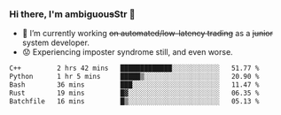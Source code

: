 ### Hi there, I'm ambiguou~~s~~Str 👋

<!--
**ambiguoustexture/ambiguoustexture** is a ✨ _special_ ✨ repository because its `README.md` (this file) appears on your GitHub profile.

Here are some ideas to get you started:
-->
- 🔭 I’m currently working ~~on automated/low-latency trading~~ as a ~~junior~~ system developer.
- :worried: Experiencing imposter syndrome still, and even worse.

<!--START_SECTION:waka-->

```txt
C++         2 hrs 42 mins   █████████████░░░░░░░░░░░░   51.77 %
Python      1 hr 5 mins     █████▒░░░░░░░░░░░░░░░░░░░   20.90 %
Bash        36 mins         ███░░░░░░░░░░░░░░░░░░░░░░   11.47 %
Rust        19 mins         █▓░░░░░░░░░░░░░░░░░░░░░░░   06.35 %
Batchfile   16 mins         █▒░░░░░░░░░░░░░░░░░░░░░░░   05.13 %
```

<!--END_SECTION:waka-->
